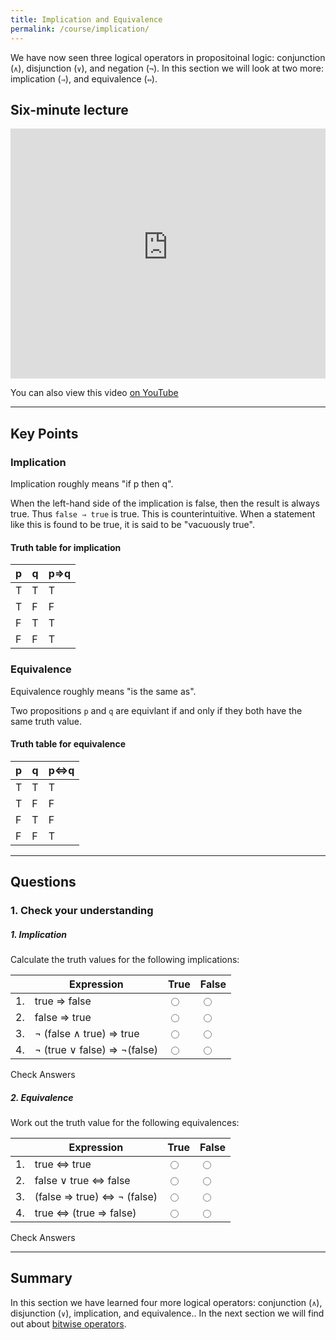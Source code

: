 ```yaml
---
title: Implication and Equivalence
permalink: /course/implication/
---
```


We have now seen three logical operators in propositoinal logic: conjunction (`∧`), disjunction (`∨`), and negation (`¬`). In this section we will look at two more: implication (`⇒`), and equivalence (`⇔`).

## Six-minute lecture

<iframe width="100%" height="400px" src="https://www.youtube-nocookie.com/embed/X_f8upZKcKc" frameborder="0" allow="accelerometer; autoplay; encrypted-media; gyroscope; picture-in-picture" allowfullscreen></iframe>

You can also view this video [on YouTube](https://youtu.be/X_f8upZKcKc)

---

## Key Points

### Implication

Implication roughly means "if p then q".

When the left-hand side of the implication is false, then the result is always true. Thus `false ⇒ true` is true. This is counterintuitive. When a statement like this is found to be true, it is said to be "vacuously true".

#### Truth table for implication

| p | q | p⇒q |
|---|---|-----|
| T | T | T   |
| T | F | F   |
| F | T | T   |
| F | F | T   |

### Equivalence

Equivalence roughly means "is the same as".

Two propositions `p` and `q` are equivlant if and only if they both have the same truth value.

#### Truth table for equivalence

| p | q | p⇔q |
|---|---|-----|
| T | T | T   |
| T | F | F   |
| F | T | F   |
| F | F | T   |

---

## Questions

### 1. Check your understanding

##### 1. Implication

Calculate the truth values for the following implications:

|    | Expression | True | False |
|----| ------ | ------- | ----- |
| 1. | <label for ="q31">true ⇒ false</label>  | <input type="radio" name="q31" id="q31t" value="t"/> | <input type="radio" name="q31" id="q31f" value="f"/> |
| 2. | <label for ="q32">false ⇒ true</label> | <input type="radio" name="q32" id="q32t" value="t"/> | <input type="radio" name="q32" id="q32f" value="f"/> |
| 3. | <label for ="q33">¬ (false ∧ true) ⇒ true</label>| <input type="radio" name="q33" id="q33t" value="t"/> | <input type="radio" name="q33" id="q33f" value="f"/> |
| 4. | <label for ="q34">¬ (true ∨ false) ⇒ ¬(false)</label> | <input type="radio" name="q34" id="q34t" value="t"/> | <input type="radio" name="q34" id="q34f" value="f"/> |

<a class="btn btn-primary" type="submit" onClick="checkAnswers('q1')">Check Answers</a>
<script src="/assets/check.js"></script>

##### 2. Equivalence

Work out the truth value for the following equivalences: 

|    | Expression | True | False |
|----| ------ | ------- | ----- |
| 1. | <label for ="q31">true ⇔ true</label>  | <input type="radio" name="q31" id="q31t" value="t"/> | <input type="radio" name="q31" id="q31f" value="f"/> |
| 2. | <label for ="q32">false ∨ true ⇔ false</label> | <input type="radio" name="q32" id="q32t" value="t"/> | <input type="radio" name="q32" id="q32f" value="f"/> |
| 3. | <label for ="q33">(false ⇒ true) ⇔ ¬ (false)</label>| <input type="radio" name="q33" id="q33t" value="t"/> | <input type="radio" name="q33" id="q33f" value="f"/> |
| 4. | <label for ="q34">true ⇔ (true ⇒ false) </label> | <input type="radio" name="q34" id="q34t" value="t"/> | <input type="radio" name="q34" id="q34f" value="f"/> |

<a class="btn btn-primary" type="submit" onClick="checkAnswers('q1')">Check Answers</a>
<script src="/assets/check.js"></script>

---

## Summary

In this section we have learned four more logical operators: conjunction (`∧`), disjunction (`∨`), implication, and equivalence.. In the next section we will find out about [bitwise operators](../bitwise-operators).